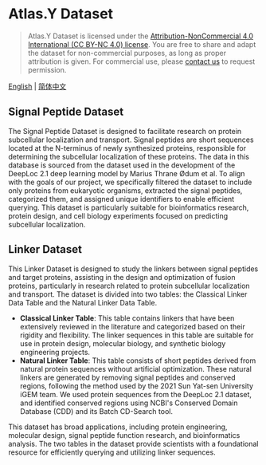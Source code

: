 # Atlas.Y Dataset

> Atlas.Y Dataset is licensed under the [Attribution-NonCommercial 4.0 International (CC BY-NC 4.0) license](https://creativecommons.org/licenses/by-nc/4.0). You are free to share and adapt the dataset for non-commercial purposes, as long as proper attribution is given. For commercial use, please [contact us](mailto:tongji_china2019@163.com) to request permission.

[English](README.md) | [简体中文](README_zh.md)

## Signal Peptide Dataset

The Signal Peptide Dataset is designed to facilitate research on protein subcellular localization and transport. Signal peptides are short sequences located at the N-terminus of newly synthesized proteins, responsible for determining the subcellular localization of these proteins. The data in this database is sourced from the dataset used in the development of the DeepLoc 2.1 deep learning model by Marius Thrane Ødum et al. To align with the goals of our project, we specifically filtered the dataset to include only proteins from eukaryotic organisms, extracted the signal peptides, categorized them, and assigned unique identifiers to enable efficient querying. This dataset is particularly suitable for bioinformatics research, protein design, and cell biology experiments focused on predicting subcellular localization.

## Linker Dataset

This Linker Dataset is designed to study the linkers between signal peptides and target proteins, assisting in the design and optimization of fusion proteins, particularly in research related to protein subcellular localization and transport. The dataset is divided into two tables: the Classical Linker Data Table and the Natural Linker Data Table.

* **Classical Linker Table**: This table contains linkers that have been extensively reviewed in the literature and categorized based on their rigidity and flexibility. The linker sequences in this table are suitable for use in protein design, molecular biology, and synthetic biology engineering projects.
* **Natural Linker Table**: This table consists of short peptides derived from natural protein sequences without artificial optimization. These natural linkers are generated by removing signal peptides and conserved regions, following the method used by the 2021 Sun Yat-sen University iGEM team. We used protein sequences from the DeepLoc 2.1 dataset, and identified conserved regions using NCBI's Conserved Domain Database (CDD) and its Batch CD-Search tool.

This dataset has broad applications, including protein engineering, molecular design, signal peptide function research, and bioinformatics analysis. The two tables in the dataset provide scientists with a foundational resource for efficiently querying and utilizing linker sequences.